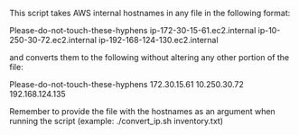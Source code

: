 This script takes AWS internal hostnames in any file in the following format:

Please-do-not-touch-these-hyphens
ip-172-30-15-61.ec2.internal
ip-10-250-30-72.ec2.internal
ip-192-168-124-130.ec2.internal

and converts them to the following without altering any other portion of the file:

Please-do-not-touch-these-hyphens
172.30.15.61
10.250.30.72
192.168.124.135

Remember to provide the file with the hostnames as an argument when
running the script (example: ./convert_ip.sh inventory.txt)
